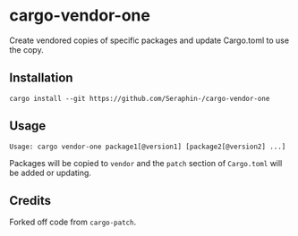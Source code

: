 # cargo-vendor-one
Create vendored copies of specific packages and update Cargo.toml to use the copy.

## Installation
```
cargo install --git https://github.com/Seraphin-/cargo-vendor-one
```

## Usage
```
Usage: cargo vendor-one package1[@version1] [package2[@version2] ...]
```

Packages will be copied to `vendor` and the `patch` section of `Cargo.toml` will be added or updating.

## Credits
Forked off code from `cargo-patch`.